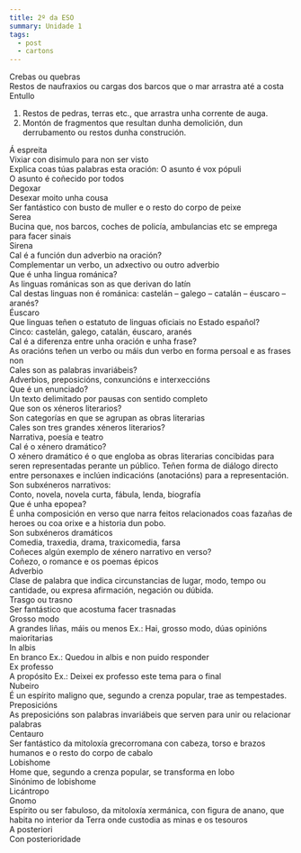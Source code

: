 ```yaml
---
title: 2º da ESO
summary: Unidade 1
tags:
  - post
  - cartons
---
```

<e-card color="1">
<div>Crebas ou quebras</div>
<div>Restos de naufraxios ou cargas dos barcos que o mar arrastra até a costa</div>
</e-card>

<e-card color="2">
<div>Entullo</div>
<div>

1. Restos de pedras, terras etc., que arrastra unha corrente de auga. 
2. Montón de fragmentos que resultan dunha demolición, dun derrubamento ou restos dunha construción.

</div>
</e-card>

<e-card color="3">
<div>Á espreita</div>
<div>Vixiar con disimulo para non ser visto</div>
</e-card>

<e-card color="4">
<div>Explica coas túas palabras esta oración: O asunto é vox pópuli</div>
<div>O asunto é coñecido por todos</div>
</e-card>

<e-card color="5">
<div>Degoxar</div>
<div>Desexar moito unha cousa</div>
</e-card>

<e-card color="6">
<div>Ser fantástico con busto de muller e o resto do corpo de peixe</div>
<div>Serea</div>
</e-card>

<e-card color="7">
<div>Bucina que, nos barcos, coches de policía, ambulancias etc se emprega para facer sinais</div>
<div>Sirena</div>
</e-card>

<e-card color="8">
<div>Cal é a función dun adverbio na oración?</div>
<div>Complementar un verbo, un adxectivo ou outro adverbio</div>
</e-card> 

<e-card color="9">
<div>Que é unha lingua románica?</div>
<div>As linguas románicas son as que derivan do latín</div>
</e-card>

<e-card color="10">
<div>Cal destas linguas non é románica: castelán – galego – catalán – éuscaro – aranés?</div>
<div>Éuscaro</div>
</e-card>

<e-card color="1">
<div>Que linguas teñen o estatuto de linguas oficiais no Estado español?</div>
<div>Cinco: castelán, galego, catalán, éuscaro, aranés</div>
</e-card>  

<e-card color="2">
<div>Cal é a diferenza entre unha oración e unha frase?</div>
<div>As oracións teñen un verbo ou máis dun verbo en forma persoal e as frases non</div>
</e-card>  

<e-card color="3">
<div>Cales son as palabras invariábeis?</div>
<div>Adverbios, preposicións, conxuncións e interxeccións</div>
</e-card> 

<e-card color="4">
<div>Que é un enunciado?</div>
<div>Un texto delimitado por pausas con sentido completo</div>
</e-card>  

<e-card color="5">
<div>Que son os xéneros literarios?</div>
<div>Son categorías en que se agrupan as obras literarias</div>
</e-card>

<e-card color="6">
<div>Cales son tres grandes xéneros literarios?</div>
<div>Narrativa, poesía e teatro</div>
</e-card>

<e-card color="7">
<div>Cal é o xénero dramático?</div>
<div>O xénero dramático é o que engloba as obras literarias concibidas para seren representadas perante un público. Teñen forma de diálogo directo entre personaxes e inclúen indicacións (anotacións) para a representación. </div>
</e-card>

<e-card color="8">
<div>Son subxéneros narrativos:</div>
<div>Conto, novela, novela curta, fábula, lenda, biografía</div>
</e-card>

<e-card color="9">
<div>Que é unha epopea?</div>
<div>É unha composición en verso que narra feitos relacionados coas fazañas de heroes ou coa orixe e a historia dun pobo.</div>
</e-card>

<e-card color="10">
<div>Son subxéneros dramáticos</div>
<div>Comedia, traxedia, drama, traxicomedia, farsa</div>
</e-card>

<e-card color="1">
<div>Coñeces algún exemplo de xénero narrativo en verso?</div>
<div>Coñezo, o romance e os poemas épicos</div>
</e-card>

<e-card color="2">
<div>Adverbio</div>
<div>Clase de palabra que indica circunstancias de lugar, modo, tempo ou cantidade, ou expresa afirmación, negación ou dúbida.</div>
</e-card> 

<e-card color="3">
<div>Trasgo ou trasno</div>
<div>Ser fantástico que acostuma facer trasnadas</div>
</e-card>

<e-card color="4">
<div>Grosso modo</div>
<div> A grandes liñas, máis ou menos
Ex.: Hai, grosso modo, dúas opinións maioritarias</div>
</e-card>

<e-card color="5">
<div>In albis</div>
<div>En branco
Ex.: Quedou in albis e non puido responder</div>
</e-card>

<e-card color="6">
<div>Ex professo</div>
<div> A propósito
Ex.: Deixei ex professo este tema para o final</div>
</e-card>

<e-card color="7">
<div>Nubeiro</div>
<div>É un espírito maligno que, segundo a crenza popular, trae as tempestades.</div>
</e-card>

<e-card color="8">
<div>Preposicións</div>
<div>As preposicións son palabras invariábeis que serven para unir ou relacionar palabras</div>
</e-card>

<e-card color="9">
<div>Centauro</div>
<div>Ser fantástico da mitoloxía grecorromana con cabeza, torso e brazos humanos e o resto do corpo de cabalo</div>
</e-card>

<e-card color="10">
<div>Lobishome</div>
<div>Home que, segundo a crenza popular, se transforma en lobo</div>
</e-card>

<e-card color="1">
<div>Sinónimo de lobishome</div>
<div>Licántropo</div>
</e-card>

<e-card color="2">
<div>Gnomo</div>
<div>Espírito ou ser fabuloso, da mitoloxía xermánica, con figura de anano, que habita no interior da Terra onde custodia as minas e os tesouros</div>
</e-card>

<e-card color="3">
<div>A posteriori</div>
<div>Con posterioridade</div>
</e-card>